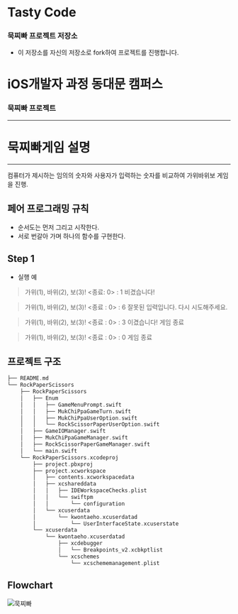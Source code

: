 # Tasty Code

### 묵찌빠 프로젝트 저장소

- 이 저장소를 자신의 저장소로 fork하여 프로젝트를 진행합니다.




# iOS개발자 과정 동대문 캠퍼스


### 묵찌빠 프로젝트 
---

# 묵찌빠게임 설명 
---
컴퓨터가 제시하는 임의의 숫자와 사용자가 입력하는 숫자를 비교하여 가위바위보 게임을 진행.

## 페어 프로그래밍 규칙
- 순서도는 먼저 그리고 시작한다.
- 서로 번갈아 가며 하나의 함수를 구현한다.

## Step 1
- 실행 예
> 가위(1), 바위(2), 보(3)! <종료: 0> : 1 비겼습니다!

> 가위(1), 바위(2), 보(3)! <종료 : 0> : 6 잘못된 입력입니다. 다시 시도해주세요.

> 가위(1), 바위(2), 보(3)! <종료 : 0> : 3 이겼습니다!
게임 종료

> 가위(1), 바위(2), 보(3)! <종료 : 0> : 0
게임 종료



## 프로젝트 구조
```swift
├── README.md
└── RockPaperScissors
    ├── RockPaperScissors
    │   ├── Enum
    │   │   ├── GameMenuPrompt.swift
    │   │   ├── MukChiPpaGameTurn.swift
    │   │   ├── MukChiPpaUserOption.swift
    │   │   └── RockScissorPaperUserOption.swift
    │   ├── GameIOManager.swift
    │   ├── MukChiPpaGameManager.swift
    │   ├── RockScissorPaperGameManager.swift
    │   └── main.swift
    └── RockPaperScissors.xcodeproj
        ├── project.pbxproj
        ├── project.xcworkspace
        │   ├── contents.xcworkspacedata
        │   ├── xcshareddata
        │   │   ├── IDEWorkspaceChecks.plist
        │   │   └── swiftpm
        │   │       └── configuration
        │   └── xcuserdata
        │       └── kwontaeho.xcuserdatad
        │           └── UserInterfaceState.xcuserstate
        └── xcuserdata
            └── kwontaeho.xcuserdatad
                ├── xcdebugger
                │   └── Breakpoints_v2.xcbkptlist
                └── xcschemes
                    └── xcschememanagement.plist
```


## Flowchart
![묵찌빠](https://github.com/happykwon/sessac_week_1/assets/149054154/e4d79bae-9dd8-49c9-a5a7-8b5a367a91e8)


